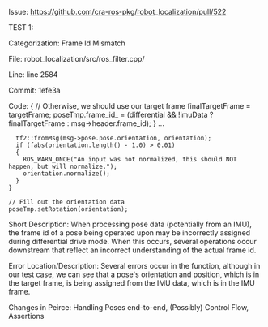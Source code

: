 Issue: 
    https://github.com/cra-ros-pkg/robot_localization/pull/522

TEST 1:

Categorization: Frame Id Mismatch

File:
    robot_localization/src/ros_filter.cpp/

Line: line 2584

Commit: 1efe3a


Code:
    {
        // Otherwise, we should use our target frame
        finalTargetFrame = targetFrame;
        poseTmp.frame_id_ = (differential && !imuData ? finalTargetFrame : msg->header.frame_id);
    }
    ...
    
      tf2::fromMsg(msg->pose.pose.orientation, orientation);
      if (fabs(orientation.length() - 1.0) > 0.01)
      {
        ROS_WARN_ONCE("An input was not normalized, this should NOT happen, but will normalize.");
        orientation.normalize();
      }
    }

    // Fill out the orientation data
    poseTmp.setRotation(orientation);

Short Description: When processing pose data (potentially from an IMU), the frame id of a pose being operated upon may be incorrectly assigned during differential drive mode. When this occurs, several operations occur downstream that reflect an incorrect understanding of the actual frame id.

Error Location/Description: Several errors occur in the function, although in our test case, we can see that a pose's orientation and position, which is in the target frame, is being assigned from the IMU data, which is in the IMU frame.

Changes in Peirce: Handling Poses end-to-end, (Possibly) Control Flow, Assertions